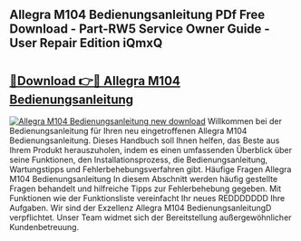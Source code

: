 ## Allegra M104 Bedienungsanleitung PDf Free Download - Part-RW5 Service Owner Guide - User Repair Edition iQmxQ

# <h2><a href="http://df2hoy.blite.top/?on=Allegra+M104+Bedienungsanleitung">🔗Download 👉🔴 Allegra M104 Bedienungsanleitung</a></h2>

[![Allegra M104 Bedienungsanleitung new download](https://i.imgur.com/lujVjoI.png)](http://df2hoy.blite.top/?on=Allegra+M104+Bedienungsanleitung)
Willkommen bei der Bedienungsanleitung für Ihren neu eingetroffenen Allegra M104 Bedienungsanleitung. Dieses Handbuch soll Ihnen helfen, das Beste aus Ihrem Produkt herauszuholen, indem es einen umfassenden Überblick über seine Funktionen, den Installationsprozess, die Bedienungsanleitung, Wartungstipps und Fehlerbehebungsverfahren gibt. Häufige Fragen Allegra M104 Bedienungsanleitung In diesem Abschnitt werden häufig gestellte Fragen behandelt und hilfreiche Tipps zur Fehlerbehebung gegeben. Mit Funktionen wie der Funktionsliste vereinfacht Ihr neues REDDDDDDD Ihre Aufgaben. Wir sind der Exzellenz Allegra M104 BedienungsanleitungD verpflichtet. Unser Team widmet sich der Bereitstellung außergewöhnlicher Kundenbetreuung.
